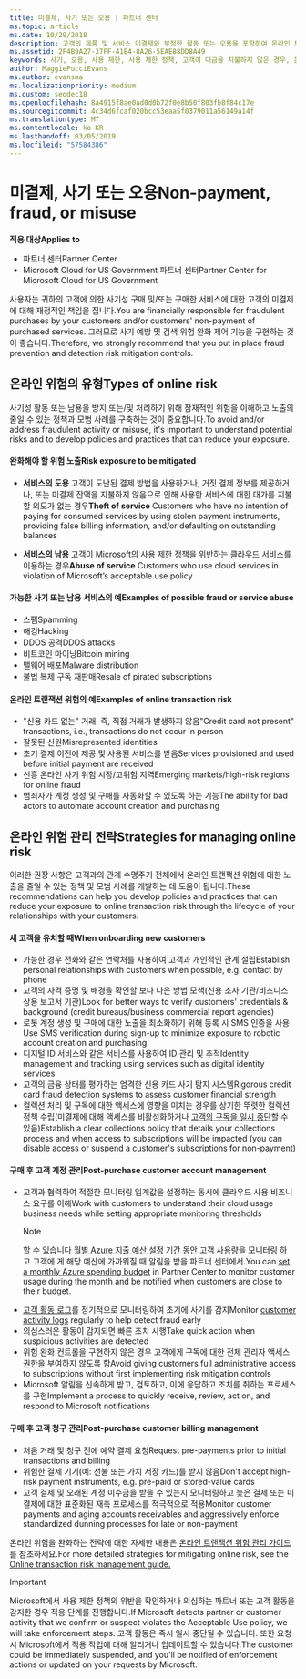 ```yaml
---
title: 미결제, 사기 또는 오용 | 파트너 센터
ms.topic: article
ms.date: 10/29/2018
description: 고객의 제품 및 서비스 미결제와 부정한 활동 또는 오용을 포함하여 온라인 트랜잭션의 위험을 관리하기 위한 전략입니다.
ms.assetid: 2F4B9A27-37FF-41E4-8A26-5EAE88DD8A49
keywords: 사기, 오용, 사용 제한, 사용 제한 정책, 고객이 대금을 지불하지 않은 경우, 온라인 위험, 서비스 도용, 서비스 남용, 구독 일시 중단
author: MaggiePucciEvans
ms.author: evansma
ms.localizationpriority: medium
ms.custom: seodec18
ms.openlocfilehash: 8a4915f8ae0ad0d0b72f0e8b50f803fb8f84c17e
ms.sourcegitcommit: 4c34d6fcaf020bcc53eaa5f0379011a56149a14f
ms.translationtype: MT
ms.contentlocale: ko-KR
ms.lasthandoff: 03/05/2019
ms.locfileid: "57584386"
---
```

# <a name="non-payment-fraud-or-misuse"></a><span data-ttu-id="60414-104">미결제, 사기 또는 오용</span><span class="sxs-lookup"><span data-stu-id="60414-104">Non-payment, fraud, or misuse</span></span>

<span data-ttu-id="60414-105">**적용 대상**</span><span class="sxs-lookup"><span data-stu-id="60414-105">**Applies to**</span></span>

-  <span data-ttu-id="60414-106">파트너 센터</span><span class="sxs-lookup"><span data-stu-id="60414-106">Partner Center</span></span>
-  <span data-ttu-id="60414-107">Microsoft Cloud for US Government 파트너 센터</span><span class="sxs-lookup"><span data-stu-id="60414-107">Partner Center for Microsoft Cloud for US Government</span></span>



<span data-ttu-id="60414-108">사용자는 귀하의 고객에 의한 사기성 구매 및/또는 구매한 서비스에 대한 고객의 미결제에 대해 재정적인 책임을 집니다.</span><span class="sxs-lookup"><span data-stu-id="60414-108">You are financially responsible for fraudulent purchases by your customers and/or customers' non-payment of purchased services.</span></span> <span data-ttu-id="60414-109">그러므로 사기 예방 및 검색 위험 완화 제어 기능을 구현하는 것이 좋습니다.</span><span class="sxs-lookup"><span data-stu-id="60414-109">Therefore, we strongly recommend that you put in place fraud prevention and detection risk mitigation controls.</span></span>

## <a name="types-of-online-risk"></a><span data-ttu-id="60414-110">온라인 위험의 유형</span><span class="sxs-lookup"><span data-stu-id="60414-110">Types of online risk</span></span>

<span data-ttu-id="60414-111">사기성 활동 또는 남용을 방지 또는/및 처리하기 위해 잠재적인 위험을 이해하고 노출의 줄일 수 있는 정책과 모범 사례를 구축하는 것이 중요합니다.</span><span class="sxs-lookup"><span data-stu-id="60414-111">To avoid and/or address fraudulent activity or misuse, it's important to understand potential risks and to develop policies and practices that can reduce your exposure.</span></span>

#### <a name="risk-exposure-to-be-mitigated"></a><span data-ttu-id="60414-112">완화해야 할 위험 노출</span><span class="sxs-lookup"><span data-stu-id="60414-112">Risk exposure to be mitigated</span></span>

- <span data-ttu-id="60414-113">**서비스의 도용** 고객이 도난된 결제 방법을 사용하거나, 거짓 결제 정보를 제공하거나, 또는 미결제 잔액을 지불하지 않음으로 인해 사용한 서비스에 대한 대가를 지불할 의도가 없는 경우</span><span class="sxs-lookup"><span data-stu-id="60414-113">**Theft of service** Customers who have no intention of paying for consumed services by using stolen payment instruments, providing false billing information, and/or defaulting on outstanding balances</span></span>

- <span data-ttu-id="60414-114">**서비스의 남용** 고객이 Microsoft의 사용 제한 정책을 위반하는 클라우드 서비스를 이용하는 경우</span><span class="sxs-lookup"><span data-stu-id="60414-114">**Abuse of service** Customers who use cloud services in violation of Microsoft’s acceptable use policy</span></span>

#### <a name="examples-of-possible-fraud-or-service-abuse"></a><span data-ttu-id="60414-115">가능한 사기 또는 남용 서비스의 예</span><span class="sxs-lookup"><span data-stu-id="60414-115">Examples of possible fraud or service abuse</span></span>
- <span data-ttu-id="60414-116">스팸</span><span class="sxs-lookup"><span data-stu-id="60414-116">Spamming</span></span>
- <span data-ttu-id="60414-117">해킹</span><span class="sxs-lookup"><span data-stu-id="60414-117">Hacking</span></span>
- <span data-ttu-id="60414-118">DDOS 공격</span><span class="sxs-lookup"><span data-stu-id="60414-118">DDOS attacks</span></span>
- <span data-ttu-id="60414-119">비트코인 마이닝</span><span class="sxs-lookup"><span data-stu-id="60414-119">Bitcoin mining</span></span>
- <span data-ttu-id="60414-120">맬웨어 배포</span><span class="sxs-lookup"><span data-stu-id="60414-120">Malware distribution</span></span>
- <span data-ttu-id="60414-121">불법 복제 구독 재판매</span><span class="sxs-lookup"><span data-stu-id="60414-121">Resale of pirated subscriptions</span></span> 

#### <a name="examples-of-online-transaction-risk"></a><span data-ttu-id="60414-122">온라인 트랜잭션 위험의 예</span><span class="sxs-lookup"><span data-stu-id="60414-122">Examples of online transaction risk</span></span>
- <span data-ttu-id="60414-123">"신용 카드 없는" 거래. 즉, 직접 거래가 발생하지 않음</span><span class="sxs-lookup"><span data-stu-id="60414-123">"Credit card not present" transactions, i.e., transactions do not occur in person</span></span>
- <span data-ttu-id="60414-124">잘못된 신원</span><span class="sxs-lookup"><span data-stu-id="60414-124">Misrepresented identities</span></span>
- <span data-ttu-id="60414-125">초기 결제 이전에 제공 및 사용된 서비스를 받음</span><span class="sxs-lookup"><span data-stu-id="60414-125">Services provisioned and used before initial payment are received</span></span>
- <span data-ttu-id="60414-126">신흥 온라인 사기 위험 시장/고위험 지역</span><span class="sxs-lookup"><span data-stu-id="60414-126">Emerging markets/high-risk regions for online fraud</span></span>
- <span data-ttu-id="60414-127">범죄자가 계정 생성 및 구매를 자동화할 수 있도록 하는 기능</span><span class="sxs-lookup"><span data-stu-id="60414-127">The ability for bad actors to automate account creation and purchasing</span></span>

## <a name="strategies-for-managing-online-risk"></a><span data-ttu-id="60414-128">온라인 위험 관리 전략</span><span class="sxs-lookup"><span data-stu-id="60414-128">Strategies for managing online risk</span></span>

<span data-ttu-id="60414-129">이러한 권장 사항은 고객과의 관계 수명주기 전체에서 온라인 트랜잭션 위험에 대한 노출을 줄일 수 있는 정책 및 모범 사례를 개발하는 데 도움이 됩니다.</span><span class="sxs-lookup"><span data-stu-id="60414-129">These recommendations can help you develop policies and practices that can reduce your exposure to online transaction risk through the lifecycle of your relationships with your customers.</span></span>  

#### <a name="when-onboarding-new-customers"></a><span data-ttu-id="60414-130">새 고객을 유치할 때</span><span class="sxs-lookup"><span data-stu-id="60414-130">When onboarding new customers</span></span>
- <span data-ttu-id="60414-131">가능한 경우 전화와 같은 연락처를 사용하여 고객과 개인적인 관계 설립</span><span class="sxs-lookup"><span data-stu-id="60414-131">Establish personal relationships with customers when possible, e.g. contact by phone</span></span>
- <span data-ttu-id="60414-132">고객의 자격 증명 및 배경을 확인할 보다 나은 방법 모색(신용 조사 기관/비즈니스 상용 보고서 기관)</span><span class="sxs-lookup"><span data-stu-id="60414-132">Look for better ways to verify customers' credentials & background (credit bureaus/business commercial report agencies)</span></span> 
- <span data-ttu-id="60414-133">로봇 계정 생성 및 구매에 대한 노출을 최소화하기 위해 등록 시 SMS 인증을 사용</span><span class="sxs-lookup"><span data-stu-id="60414-133">Use SMS verification during sign-up to minimize exposure to robotic account creation and purchasing</span></span>
- <span data-ttu-id="60414-134">디지털 ID 서비스와 같은 서비스를 사용하여 ID 관리 및 추적</span><span class="sxs-lookup"><span data-stu-id="60414-134">Identity management and tracking using services such as digital identity services</span></span>
- <span data-ttu-id="60414-135">고객의 금융 상태를 평가하는 엄격한 신용 카드 사기 탐지 시스템</span><span class="sxs-lookup"><span data-stu-id="60414-135">Rigorous credit card fraud detection systems to assess customer financial strength</span></span>
- <span data-ttu-id="60414-136">컬렉션 처리 및 구독에 대한 액세스에 영향을 미치는 경우를 상기한 뚜렷한 컬렉션 정책 수립(미결제에 대해 액세스를 비활성화하거나 [고객의 구독을 일시 중단](suspend-a-subscription.md)할 수 있음)</span><span class="sxs-lookup"><span data-stu-id="60414-136">Establish a clear collections policy that details your collections process and when access to subscriptions will be impacted (you can disable access or [suspend a customer's subscriptions](suspend-a-subscription.md) for non-payment)</span></span>

#### <a name="post-purchase-customer-account-management"></a><span data-ttu-id="60414-137">구매 후 고객 계정 관리</span><span class="sxs-lookup"><span data-stu-id="60414-137">Post-purchase customer account management</span></span>
- <span data-ttu-id="60414-138">고객과 협력하여 적절한 모니터링 임계값을 설정하는 동시에 클라우드 사용 비즈니스 요구를 이해</span><span class="sxs-lookup"><span data-stu-id="60414-138">Work with customers to understand their cloud usage business needs while setting appropriate monitoring thresholds</span></span>
    > [!NOTE]  
    >  <span data-ttu-id="60414-139">할 수 있습니다 [월별 Azure 지출 예산 설정](set-an-azure-spending-budget-for-your-customers.md) 기간 동안 고객 사용량을 모니터링 하 고 고객에 게 해당 예산에 가까워질 때 알림을 받을 파트너 센터에서.</span><span class="sxs-lookup"><span data-stu-id="60414-139">You can [set a monthly Azure spending budget](set-an-azure-spending-budget-for-your-customers.md) in Partner Center to monitor customer usage during the month and be notified when customers are close to their budget.</span></span>
- <span data-ttu-id="60414-140">[고객 활동 로그](activity-logs.md)를 정기적으로 모니터링하여 초기에 사기를 감지</span><span class="sxs-lookup"><span data-stu-id="60414-140">Monitor [customer activity logs](activity-logs.md) regularly to help detect fraud early</span></span>
- <span data-ttu-id="60414-141">의심스러운 활동이 감지되면 빠른 초치 시행</span><span class="sxs-lookup"><span data-stu-id="60414-141">Take quick action when suspicious activities are detected</span></span>
- <span data-ttu-id="60414-142">위험 완화 컨트롤을 구현하지 않은 경우 고객에게 구독에 대한 전체 관리자 액세스 권한을 부여하지 않도록 함</span><span class="sxs-lookup"><span data-stu-id="60414-142">Avoid giving customers full administrative access to subscriptions without first implementing risk mitigation controls</span></span>
- <span data-ttu-id="60414-143">Microsoft 알림을 신속하게 받고, 검토하고, 이에 응답하고 조치를 취하는 프로세스를 구현</span><span class="sxs-lookup"><span data-stu-id="60414-143">Implement a process to quickly receive, review, act on, and respond to Microsoft notifications</span></span>

#### <a name="post-purchase-customer-billing-management"></a><span data-ttu-id="60414-144">구매 후 고객 청구 관리</span><span class="sxs-lookup"><span data-stu-id="60414-144">Post-purchase customer billing management</span></span>
- <span data-ttu-id="60414-145">처음 거래 및 청구 전에 예약 결제 요청</span><span class="sxs-lookup"><span data-stu-id="60414-145">Request pre-payments prior to initial transactions and billing</span></span> 
- <span data-ttu-id="60414-146">위험한 결제 기기(예: 선불 또는 가치 저장 카드)를 받지 않음</span><span class="sxs-lookup"><span data-stu-id="60414-146">Don't accept high-risk payment instruments, e.g. pre-paid or stored-value cards</span></span>
- <span data-ttu-id="60414-147">고객 결제 및 오래된 계정 미수금을 받을 수 있는지 모니터링하고 늦은 결제 또는 미결제에 대한 표준화된 재촉 프로세스를 적극적으로 적용</span><span class="sxs-lookup"><span data-stu-id="60414-147">Monitor customer payments and aging accounts receivables and aggressively enforce standardized dunning processes for late or non-payment</span></span>

<span data-ttu-id="60414-148">온라인 위험을 완화하는 전략에 대한 자세한 내용은 [온라인 트랜잭션 위험 관리 가이드](https://assets.windowsphone.com/7d885238-e13b-4f10-a682-3d5adacd2859/CSP-PartnerRiskGuide-APSFinal_InvariantCulture_Default.zip)를 참조하세요.</span><span class="sxs-lookup"><span data-stu-id="60414-148">For more detailed strategies for mitigating online risk, see the [Online transaction risk management guide.](https://assets.windowsphone.com/7d885238-e13b-4f10-a682-3d5adacd2859/CSP-PartnerRiskGuide-APSFinal_InvariantCulture_Default.zip)</span></span>

> [!IMPORTANT]  
> <span data-ttu-id="60414-149">Microsoft에서 사용 제한 정책의 위반을 확인하거나 의심하는 파트너 또는 고객 활동을 감지한 경우 적용 단계를 진행합니다.</span><span class="sxs-lookup"><span data-stu-id="60414-149">If Microsoft detects partner or customer activity that we confirm or suspect violates the Acceptable Use policy, we will take enforcement steps.</span></span> <span data-ttu-id="60414-150">고객 활동은 즉시 일시 중단될 수 있습니다. 또한 요청 시 Microsoft에서 적용 작업에 대해 알리거나 업데이트할 수 있습니다.</span><span class="sxs-lookup"><span data-stu-id="60414-150">The customer could be immediately suspended, and you'll be notified of enforcement actions or updated on your requests by Microsoft.</span></span>

 

 



